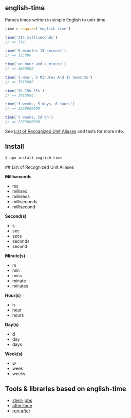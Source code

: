 ## english-time

Parses times written in simple English to unix time.

```js
time = require('english-time')

time('314 milliseconds')
// => 314

time('5 minutes 15 seconds')
// => 315000

time('an hour and a minute')
// => 3660000

time('1 Hour, 5 Minutes And 15 Seconds')
// => 3915000

time('2h 15m 15s')
// => 3915000

time('3 weeks, 5 days, 6 hours')
// => 2268000000

time('3 weeks, 5d 6h')
// => 2268000000

```

See [List of Recognized Unit Aliases](#ref) and tests for more info.

## Install

```bash
$ npm install english-time
```

<a name="ref" />
## List of Recognized Unit Aliases

**Milliseconds**

* ms
* millisec
* millisecs
* milliseconds
* millisecond

**Second(s)**

* s
* sec
* secs
* seconds
* second

**Minute(s)**

* m
* min
* mins
* minute
* minutes

**Hour(s)**

* h
* hour
* hours

**Day(s)**

* d
* day
* days

**Week(s)**

* w
* week
* weeks

## Tools & libraries based on english-time

* [shell-jobs](http://github.com/azer/shell-jobs)
* [after-time](http://github.com/azer/after-time)
* [run-after](http://github.com/azer/run-after)

